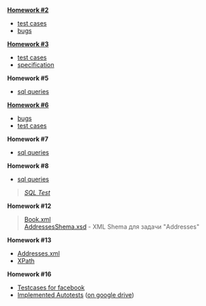 **[Homework #2](https://drive.google.com/#folders/0B2kPAy64UF-rMVlrUWY5bGFkNVU)**<br>
<ul><li><a href='https://docs.google.com/spreadsheet/ccc?key=0AmkPAy64UF-rdHpfZUdWb3ptVmhHRHRZd0EzU2ZHa3c#gid=0'>test cases</a><br>
</li><li><a href='https://docs.google.com/spreadsheet/ccc?key=0AmkPAy64UF-rdDNRZlN1WllFZVVOcGE2amkzSGR6N2c'>bugs</a></li></ul>

<b><a href='https://drive.google.com/#folders/0B2kPAy64UF-rSHpSd2FSSzVhb2c'>Homework #3</a></b> <br>

<ul><li><a href='https://docs.google.com/spreadsheet/ccc?key=0AmkPAy64UF-rdGdJajBieVdzcXZ2OVIxSTFSQkY3N3c'>test cases</a>
</li><li><a href='https://docs.google.com/document/d/1d9_cmsmVy9UEwqZ0cskWEuMel2CaGnszPthvV8cIjOY/edit'>specification</a></li></ul>

<b>Homework #5</b> <br>

<ul><li><a href='https://drive.google.com/#folders/0B2kPAy64UF-rbmJUM0ZmcWlOWlk'>sql queries</a></li></ul>

<b><a href='https://docs.google.com/folder/d/0B2kPAy64UF-rWVB4V0tlc1cycHc/edit'>Homework #6</a></b><br>

<ul><li><a href='https://docs.google.com/spreadsheet/ccc?key=0AmkPAy64UF-rdFVLamFyWGE0cjZubmdRbTBiLTdSNFE#gid=0'>bugs</a>
</li><li><a href='https://docs.google.com/spreadsheet/ccc?key=0AmkPAy64UF-rdE5lNnFDNGVXYzF5a3BPcGg4aldxTmc#gid=0'>test cases</a></li></ul>

<b>Homework #7</b><br>

<ul><li><a href='https://drive.google.com/#folders/0B2kPAy64UF-rSjVrbmxwVEhIaGM'>sql queries</a></li></ul>

<b>Homework #8</b> <br>

<ul><li><a href='https://drive.google.com/#folders/0B2kPAy64UF-rb3ViVXNsQ1JRQmM'>sql queries</a></li></ul>

<blockquote><i><a href='https://docs.google.com/folder/d/0B2kPAy64UF-rVi1NcXNTb0l5SVU/edit'>SQL Test</a></i></blockquote>

<b>Homework #12</b> <br>
<blockquote><a href='https://docs.google.com/open?id=0B2kPAy64UF-rQlVHek1oS2hjc3c'>Book.xml</a><br>
<a href='https://docs.google.com/open?id=0B2kPAy64UF-rMElNRG9zOG52ZUk'>AddressesShema.xsd</a> - XML Shema для задачи "Addresses"</blockquote>

<b>Homework #13</b><br>
<ul><li><a href='https://docs.google.com/file/d/0B2kPAy64UF-reDRDZXgwelh3djQ/edit'>Addresses.xml</a>
</li><li><a href='https://docs.google.com/document/d/19LZPmPxAqdF_kt9xAGx-jAazvv9PBMKkIYyqulyxHTE/edit'>XPath</a></li></ul>


<b>Homework #16</b><br>
<ul><li><a href='https://docs.google.com/spreadsheet/ccc?key=0AgH66_qFgXxZdDVKNGhMd3ZMVDZGN3NubjhQTG1uR0E#gid=0'>Testcases for facebook</a>
</li><li><a href='https://www.dropbox.com/s/pbxng7625uzs8ln/FacebookTest.java'>Implemented Autotests</a> (<a href='https://docs.google.com/open?id=0B2kPAy64UF-rc283YkVqV1VnczQ'>on google drive</a>)